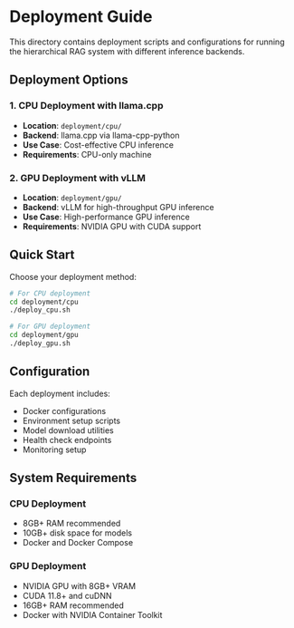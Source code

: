 # Deployment Guide

This directory contains deployment scripts and configurations for running the hierarchical RAG system with different inference backends.

## Deployment Options

### 1. CPU Deployment with llama.cpp
- **Location**: `deployment/cpu/`
- **Backend**: llama.cpp via llama-cpp-python
- **Use Case**: Cost-effective CPU inference
- **Requirements**: CPU-only machine

### 2. GPU Deployment with vLLM
- **Location**: `deployment/gpu/`
- **Backend**: vLLM for high-throughput GPU inference
- **Use Case**: High-performance GPU inference
- **Requirements**: NVIDIA GPU with CUDA support

## Quick Start

Choose your deployment method:

```bash
# For CPU deployment
cd deployment/cpu
./deploy_cpu.sh

# For GPU deployment
cd deployment/gpu
./deploy_gpu.sh
```

## Configuration

Each deployment includes:
- Docker configurations
- Environment setup scripts
- Model download utilities
- Health check endpoints
- Monitoring setup

## System Requirements

### CPU Deployment
- 8GB+ RAM recommended
- 10GB+ disk space for models
- Docker and Docker Compose

### GPU Deployment
- NVIDIA GPU with 8GB+ VRAM
- CUDA 11.8+ and cuDNN
- 16GB+ RAM recommended
- Docker with NVIDIA Container Toolkit